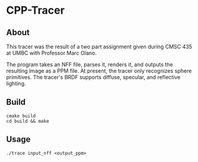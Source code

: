 # CPP-Tracer

## About
This tracer was the result of a two part assignment given during CMSC 435 at UMBC with Professor Marc Olano.

The program takes an NFF file, parses it, renders it, and outputs the resulting image as a PPM file. At present, the tracer only recognizes sphere primitives. The tracer's BRDF supports diffuse, specular, and reflective lighting.

## Build
```
cmake build
cd build && make
```

## Usage
`./trace input_nff <output_ppm>`